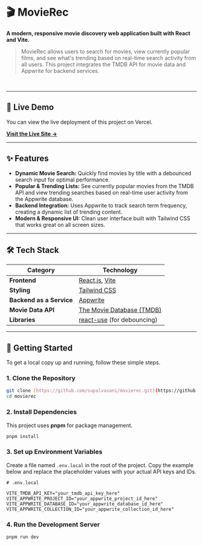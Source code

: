 <div>

# 🎬 MovieRec

**A modern, responsive movie discovery web application built with React and Vite.**
<br />

</div>

> MovieRec allows users to search for movies, view currently popular films, and see what's trending based on real-time search activity from all users. This project integrates the TMDB API for movie data and Appwrite for backend services.

<br />

---
## 🚀 Live Demo

You can view the live deployment of this project on Vercel.

[**Visit the Live Site →**](movierec-gamma.vercel.app)

---

## ✨ Features

* **Dynamic Movie Search:** Quickly find movies by title with a debounced search input for optimal performance.
* **Popular & Trending Lists:** See currently popular movies from the TMDB API and view trending searches based on real-time user activity from the Appwrite database.
* **Backend Integration:** Uses Appwrite to track search term frequency, creating a dynamic list of trending content.
* **Modern & Responsive UI:** Clean user interface built with Tailwind CSS that works great on all screen sizes.

---

## 🛠️ Tech Stack

| Category                 | Technology                                                                       |
| ------------------------ | -------------------------------------------------------------------------------- |
| **Frontend** | [React.js](https://reactjs.org/), [Vite](https://vitejs.dev/)                     |
| **Styling** | [Tailwind CSS](https://tailwindcss.com/)                                         |
| **Backend as a Service** | [Appwrite](https://appwrite.io/)                                                 |
| **Movie Data API** | [The Movie Database (TMDB)](https://www.themoviedb.org/documentation/api)        |
| **Libraries** | [react-use](https://github.com/streamich/react-use) (for debouncing)             |

---

## 🚀 Getting Started

To get a local copy up and running, follow these simple steps.

### 1. Clone the Repository

```sh
git clone [https://github.com/supalvasani/movierec.git](https://github.com/supalvasani/movierec.git)
cd movierec

```
### 2. Install Dependencies

This project uses **pnpm** for package management.

```sh
pnpm install

```
### 3. Set up Environment Variables

Create a file named `.env.local` in the root of the project. Copy the example below and replace the placeholder values with your actual API keys and IDs.

```env
# .env.local

VITE_TMDB_API_KEY="your_tmdb_api_key_here"
VITE_APPWRITE_PROJECT_ID="your_appwrite_project_id_here"
VITE_APPWRITE_DATABASE_ID="your_appwrite_database_id_here"
VITE_APPWRITE_COLLECTION_ID="your_appwrite_collection_id_here"

```
### 4. Run the Development Server

```sh
pnpm run dev
